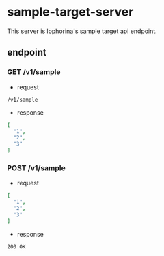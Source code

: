 # sample-target-server

This server is lophorina's sample target api endpoint.

## endpoint

### GET /v1/sample

* request

`/v1/sample`

* response

```json
[
  "1",
  "2",
  "3"
]
```

### POST /v1/sample

* request

```json
[
  "1",
  "2",
  "3"
]
```

* response

`200 OK`
